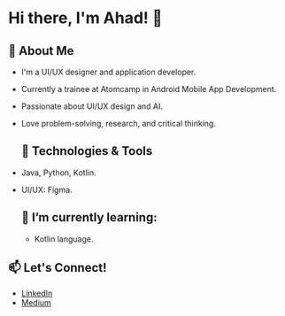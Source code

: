 # Hi there, I'm Ahad! 👋

## 🚀 About Me
- I'm a UI/UX designer and application developer.
-  Currently a trainee at Atomcamp in Android Mobile App Development.
-  Passionate about UI/UX design and AI.
- Love problem-solving, research, and critical thinking.

  ## 🔧 Technologies & Tools
- Java, Python, Kotlin.
- UI/UX: Figma.

  ## 🌱 I’m currently learning:
  - Kotlin language.
 
    
## 📫 Let's Connect!
- [LinkedIn](www.linkedin.com/in/ahad-altalhi)
- [Medium]([https://twitter.com/your-profile](https://medium.com/@ahadsaad45))



